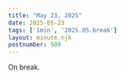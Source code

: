 ```yaml
---
title: "May 23, 2025"
date: 2025-05-23
tags: ['1min', '2025.05.break']
layout: minute.njk
postnumber: 509
---
```

On break.